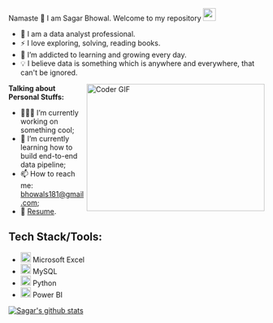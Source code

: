 Namaste 🙏 I am Sagar Bhowal. Welcome to my repository <img src="https://media.giphy.com/media/hvRJCLFzcasrR4ia7z/giphy.gif" width="25px">

- 🤵 I am a data analyst professional.
- ⚡ I love exploring, solving, reading books.
- 🌱 I’m addicted to learning and growing every day.
- 💡 I believe data is something which is anywhere and everywhere, that can't be ignored.

<img align="right" alt="Coder GIF" height=250 width=350 src="https://thumbs.gfycat.com/EvilNextDevilfish-small.gif" />


**Talking about Personal Stuffs:**

- 👨🏻‍💻 I’m currently working on something cool;
- 🚀 I’m currently learning how to build end-to-end data pipeline;
- 📫 How to reach me: bhowals181@gmail.com;
- 📝 [Resume](https://drive.google.com/file/d/1BQ2qNoym8PCSVTVIHqZpSHwNQ-OcIV1-/view?usp=sharing).


<h2>Tech Stack/Tools:</h2>

- <img src="https://icons.iconarchive.com/icons/carlosjj/microsoft-office-2013/256/Excel-icon.png" width="20" height="20"> Microsoft Excel
- <img src="https://cdn-icons-png.flaticon.com/512/5968/5968313.png" width="20" height="20"> MySQL
- <img src="https://upload.wikimedia.org/wikipedia/commons/c/c3/Python-logo-notext.svg" width="20" height="20"> Python
- <img src="https://upload.wikimedia.org/wikipedia/commons/c/cf/New_Power_BI_Logo.svg" width="20" height="20"> Power BI



[![Sagar's github stats](https://github-readme-stats.vercel.app/api?username=geekylancer&count_private=true&show_icons=true&theme=radical&hide_rank=false)](https://github.com/geekylancer/github-readme-stats)










<!---

- 👋 Hi, I’m @Geekylancer
- 👀 I’m interested in ...
- 🌱 I’m currently learning ...
- 💞️ I’m looking to collaborate on ...
- 📫 How to reach me ...

<!---
Geekylancer/Geekylancer is a ✨ special ✨ repository because its `README.md` (this file) appears on your GitHub profile.
You can click the Preview link to take a look at your changes.
--->
